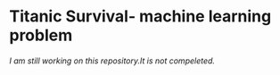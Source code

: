  # Titanic Survival- machine learning problem

###### I am still working on this repository.It is not compeleted.
